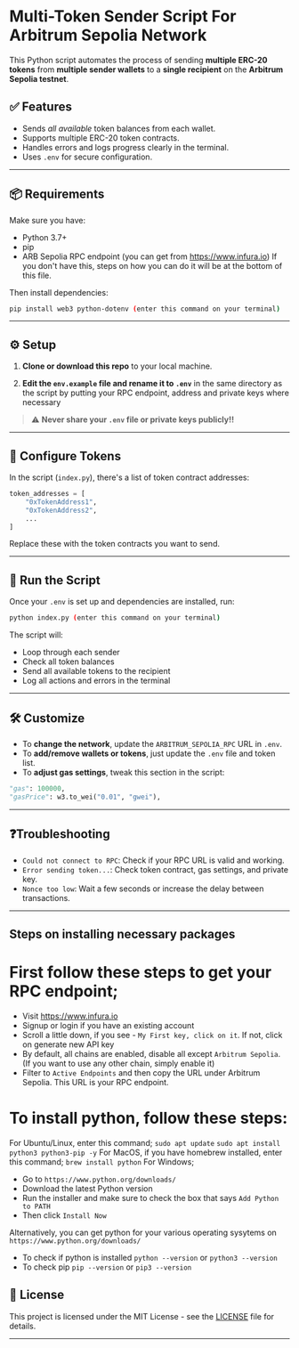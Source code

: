 # Multi-Token Sender Script For Arbitrum Sepolia Network

This Python script automates the process of sending **multiple ERC-20 tokens** from **multiple sender wallets** to a **single recipient** on the **Arbitrum Sepolia testnet**.

## ✅ Features
- Sends *all available*  token balances from each wallet.
- Supports multiple ERC-20 token contracts.
- Handles errors and logs progress clearly in the terminal.
- Uses `.env` for secure configuration.

---

## 📦 Requirements

Make sure you have:

- Python 3.7+
- pip
- ARB Sepolia RPC endpoint (you can get from https://www.infura.io)
If you don't have this, steps on how you can do it will be at the bottom of this file.

Then install dependencies:

```bash
pip install web3 python-dotenv (enter this command on your terminal)
```

---

## ⚙️ Setup

1. **Clone or download this repo** to your local machine.

2. **Edit the `env.example` file and rename it to `.env`** in the same directory as the script by putting your RPC endpoint, address and private keys where necessary

> ⚠️ **Never share your `.env` file or private keys publicly!!**

---

## 🧾 Configure Tokens

In the script (`index.py`), there's a list of token contract addresses:

```python
token_addresses = [
    "0xTokenAddress1",
    "0xTokenAddress2",
    ...
]
```

Replace these with the token contracts you want to send.

---

## 🚀 Run the Script

Once your `.env` is set up and dependencies are installed, run:

```bash
python index.py (enter this command on your terminal)
```

The script will:
- Loop through each sender
- Check all token balances
- Send all available tokens to the recipient
- Log all actions and errors in the terminal

---

## 🛠️ Customize

- To **change the network**, update the `ARBITRUM_SEPOLIA_RPC` URL in `.env`.
- To **add/remove wallets or tokens**, just update the `.env` file and token list.
- To **adjust gas settings**, tweak this section in the script:

```python
"gas": 100000,
"gasPrice": w3.to_wei("0.01", "gwei"),
```

---

## ❓Troubleshooting

- `Could not connect to RPC`: Check if your RPC URL is valid and working.
- `Error sending token...`: Check token contract, gas settings, and private key.
- `Nonce too low`: Wait a few seconds or increase the delay between transactions.

---


## Steps on installing necessary packages
# First follow these steps to get your RPC endpoint;
- Visit https://www.infura.io
- Signup or login if you have an existing account
- Scroll a little down, if you see - `My First key, click on it`. If not, click on generate new API key
- By default, all chains are enabled, disable all except `Arbitrum Sepolia`. (If you want to use any other chain, simply enable it)
- Filter to `Active Endpoints` and then copy the URL under Arbitrum Sepolia. This URL is your RPC endpoint.

# To install python, follow these steps:
For Ubuntu/Linux, enter this command;
`sudo apt update`
`sudo apt install python3 python3-pip -y`
For MacOS, if you have homebrew installed, enter this command;
`brew install python`
For Windows;
- Go to `https://www.python.org/downloads/`
- Download the latest Python version
- Run the installer and make sure to check the box that says `Add Python to PATH`
- Then click `Install Now`

Alternatively, you can get python for your various operating sysytems on `https://www.python.org/downloads/`
- To check if python is installed `python --version` or `python3 --version`
- To check pip `pip --version` or `pip3 --version`

## 📜 License

This project is licensed under the MIT License - see the [LICENSE](LICENSE) file for details.

---